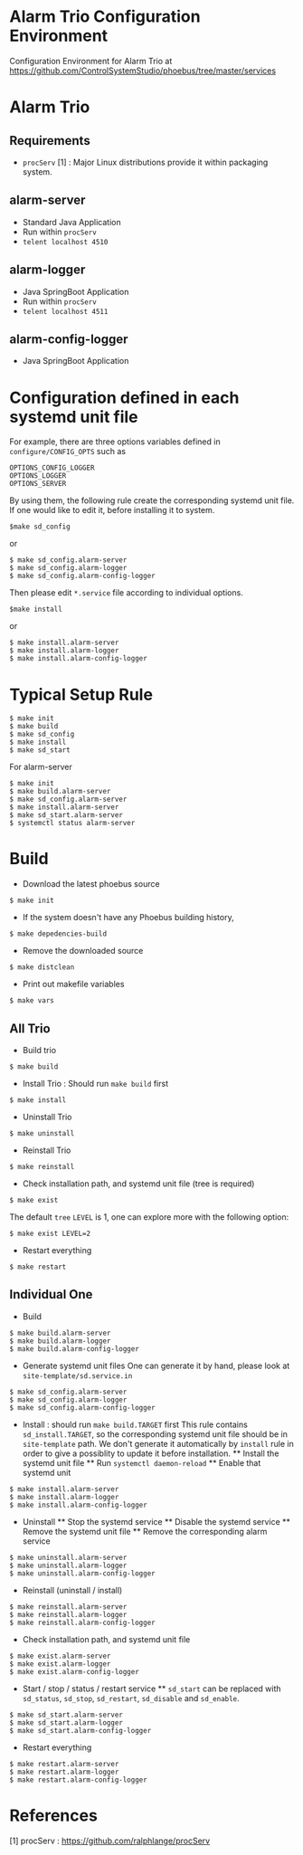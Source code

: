 Alarm Trio Configuration Environment
===

Configuration Environment for Alarm Trio at https://github.com/ControlSystemStudio/phoebus/tree/master/services

# Alarm Trio

## Requirements
* `procServ` [1] : Major Linux distributions provide it within packaging system. 

## alarm-server
* Standard Java Application
* Run within `procServ`
* `telent localhost 4510`

## alarm-logger
* Java SpringBoot Application 
* Run within `procServ`
* `telent localhost 4511`

## alarm-config-logger
* Java SpringBoot Application


# Configuration defined in each systemd unit file

For example, there are three options variables defined in `configure/CONFIG_OPTS` such as 
```
OPTIONS_CONFIG_LOGGER
OPTIONS_LOGGER
OPTIONS_SERVER
```
By using them, the following rule create the corresponding systemd unit file. If one would like to edit it, before installing it to system. 

```
$make sd_config
```
or
```
$ make sd_config.alarm-server
$ make sd_config.alarm-logger
$ make sd_config.alarm-config-logger
```

Then please edit `*.service` file according to individual options. 

```
$make install 
```
or 
```
$ make install.alarm-server
$ make install.alarm-logger
$ make install.alarm-config-logger
```

# Typical Setup Rule

```
$ make init
$ make build
$ make sd_config
$ make install
$ make sd_start
```
For alarm-server

```
$ make init
$ make build.alarm-server
$ make sd_config.alarm-server
$ make install.alarm-server
$ make sd_start.alarm-server
$ systemctl status alarm-server
```


# Build

* Download the latest phoebus source
```
$ make init
```

* If the system doesn't have any Phoebus building history, 
```
$ make depedencies-build
```

* Remove the downloaded source
```
$ make distclean
```

* Print out makefile variables
```
$ make vars
```


## All Trio

* Build trio
```
$ make build
```
* Install Trio : Should run `make build` first

```
$ make install
```
* Uninstall Trio
```
$ make uninstall
```

* Reinstall Trio
```
$ make reinstall
```

* Check installation path, and systemd unit file (tree is required)
```
$ make exist
```
The default `tree` `LEVEL` is 1, one can explore more with the following option:
```
$ make exist LEVEL=2
```

* Restart everything

```
$ make restart
```



## Individual One

* Build
```
$ make build.alarm-server
$ make build.alarm-logger
$ make build.alarm-config-logger
```

* Generate systemd unit files
One can generate it by hand, please look at `site-template/sd.service.in`
```
$ make sd_config.alarm-server
$ make sd_config.alarm-logger
$ make sd_config.alarm-config-logger

```

* Install : should run `make build.TARGET` first
This rule contains `sd_install.TARGET`, so the corresponding systemd unit file should be in `site-template` path. We don't generate it automatically by `install` rule in order to give a possiblity to update it before installation. 
** Install the systemd unit file
** Run `systemctl daemon-reload`
** Enable that systemd unit
```
$ make install.alarm-server
$ make install.alarm-logger
$ make install.alarm-config-logger
```

* Uninstall 
** Stop the systemd service
** Disable the systemd service
** Remove the systemd unit file
** Remove the corresponding alarm service

```
$ make uninstall.alarm-server
$ make uninstall.alarm-logger
$ make uninstall.alarm-config-logger
```

* Reinstall (uninstall / install)
```
$ make reinstall.alarm-server
$ make reinstall.alarm-logger
$ make reinstall.alarm-config-logger
```


* Check installation path, and systemd unit file
```
$ make exist.alarm-server
$ make exist.alarm-logger
$ make exist.alarm-config-logger
```




* Start / stop / status / restart service
** `sd_start` can be replaced with `sd_status`, `sd_stop`, `sd_restart`, `sd_disable` and `sd_enable`. 

```
$ make sd_start.alarm-server
$ make sd_start.alarm-logger
$ make sd_start.alarm-config-logger
```

* Restart everything

```
$ make restart.alarm-server
$ make restart.alarm-logger
$ make restart.alarm-config-logger
```

# References
[1] procServ : https://github.com/ralphlange/procServ
